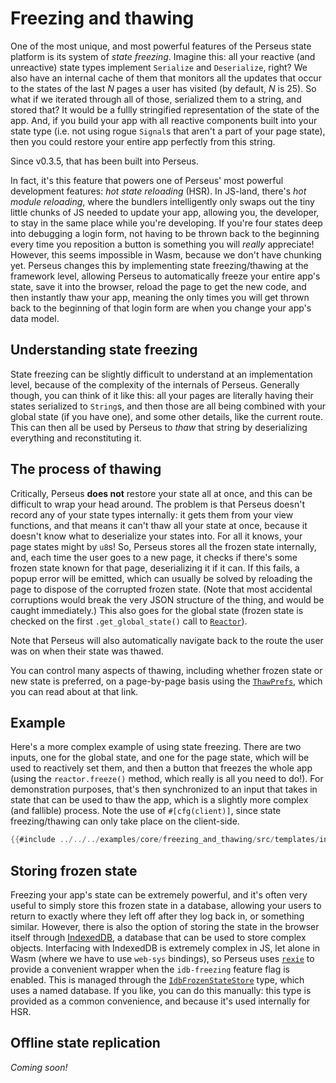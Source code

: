 # Freezing and thawing

One of the most unique, and most powerful features of the Perseus state platform is its system of *state freezing*. Imagine this: all your reactive (and unreactive) state types implement `Serialize` and `Deserialize`, right? We also have an internal cache of them that monitors all the updates that occur to the states of the last *N* pages a user has visited (by default, *N* is 25). So what if we iterated through all of those, serialized them to a string, and stored that? It would be a fullly stringified representation of the state of the app. And, if you build your app with all reactive components built into your state type (i.e. not using rogue `Signal`s that aren't a part of your page state), then you could restore your entire app perfectly from this string.

Since v0.3.5, that has been built into Perseus.

In fact, it's this feature that powers one of Perseus' most powerful development features: *hot state reloading* (HSR). In JS-land, there's *hot module reloading*, where the bundlers intelligently only swaps out the tiny little chunks of JS needed to update your app, allowing you, the developer, to stay in the same place while you're developing. If you're four states deep into debugging a login form, not having to be thrown back to the beginning every time you reposition a button is something you will *really* appreciate! However, this seems impossible in Wasm, because we don't have chunking yet. Perseus changes this by implementing state freezing/thawing at the framework level, allowing Perseus to automatically freeze your entire app's state, save it into the browser, reload the page to get the new code, and then instantly thaw your app, meaning the only times you will get thrown back to the beginning of that login form are when you change your app's data model.

## Understanding state freezing

State freezing can be slightly difficult to understand at an implementation level, because of the complexity of the internals of Perseus. Generally though, you can think of it like this: all your pages are literally having their states serialized to `String`s, and then those are all being combined with your global state (if you have one), and some other details, like the current route. This can then all be used by Perseus to *thaw* that string by deserializing everything and reconstituting it.

## The process of thawing

Critically, Perseus **does not** restore your state all at once, and this can be difficult to wrap your head around. The problem is that Perseus doesn't record any of your state types internally: it gets them from your view functions, and that means it can't thaw all your state at once, because it doesn't know what to deserialize your states into. For all it knows, your page states might by `u8`s! So, Perseus stores all the frozen state internally, and, each time the user goes to a new page, it checks if there's some frozen state known for that page, deserializing it if it can. If this fails, a popup error will be emitted, which can usually be solved by reloading the page to dispose of the corrupted frozen state. (Note that most accidental corruptions would break the very JSON structure of the thing, and would be caught immediately.) This also goes for the global state (frozen state is checked on the first `.get_global_state()` call to [`Reactor`](=prelude/struct.Reactor@perseus)).

Note that Perseus will also automatically navigate back to the route the user was on when their state was thawed.

You can control many aspects of thawing, including whether frozen state or new state is preferred, on a page-by-page basis using the [`ThawPrefs`](=state/struct.ThawPrefs@perseus), which you can read about at that link.

## Example

Here's a more complex example of using state freezing. There are two inputs, one for the global state, and one for the page state, which will be used to reactively set them, and then a button that freezes the whole app (using the `reactor.freeze()` method, which really is all you need to do!). For demonstration purposes, that's then synchronized to an input that takes in state that can be used to thaw the app, which is a slightly more complex (and fallible) process. Note the use of `#[cfg(client)]`, since state freezing/thawing can only take place on the client-side.

```rust
{{#include ../../../examples/core/freezing_and_thawing/src/templates/index.rs}}
```

## Storing frozen state

Freezing your app's state can be extremely powerful, and it's often very useful to simply store this frozen state in a database, allowing your users to return to exactly where they left off after they log back in, or something similar. However, there is also the option of storing the state in the browser itself through [IndexedDB](https://developer.mozilla.org/en-US/docs/Web/API/IndexedDB_API), a database that can be used to store complex objects. Interfacing with IndexedDB is extremely complex in JS, let alone in Wasm (where we have to use `web-sys` bindings), so Perseus uses [`rexie`](https://docs.rs/rexie/latest/rexie) to provide a convenient wrapper when the `idb-freezing` feature flag is enabled. This is managed through the [`IdbFrozenStateStore`](=state/struct.IdbFrozenStateStore@perseus) type, which uses a named database. If you like, you can do this manually: this type is provided as a common convenience, and because it's used internally for HSR.

## Offline state replication

*Coming soon!*
